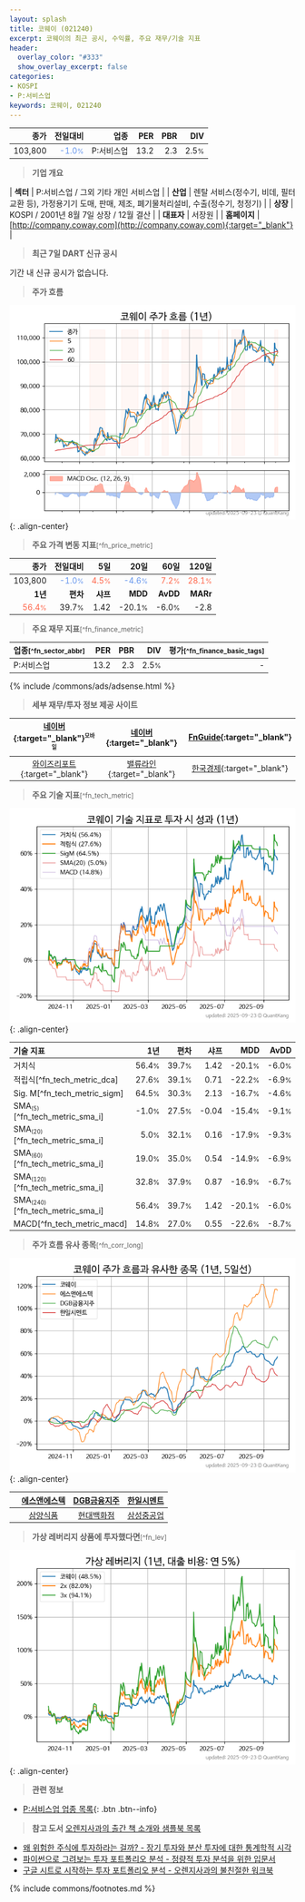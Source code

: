 ```yaml
---
layout: splash
title: 코웨이 (021240)
excerpt: 코웨이의 최근 공시, 수익률, 주요 재무/기술 지표
header:
  overlay_color: "#333"
  show_overlay_excerpt: false
categories:
- KOSPI
- P:서비스업
keywords: 코웨이, 021240
---
```


| **종가** | **전일대비** | **업종** | **PER** | **PBR** | **DIV** |
| -------: | -----------: | -------: | ------: | ------: | ------: |
| 103,800 | <span style="color: cornflowerblue">-1.0<small>%</small></span> | P:서비스업 | 13.2 | 2.3 | 2.5<small>%</small> |

<!-- more -->


> **기업 개요**<a id="company"></a>

| <span style="white-space:nowrap;">**섹터**</span> | P:서비스업 / 그외 기타 개인 서비스업 |
| <span style="white-space:nowrap;">**산업**</span> | 렌탈 서비스(정수기, 비데, 필터교환 등), 가정용기기 도매, 판매, 제조, 폐기물처리설비, 수출(정수기, 청정기) |
| <span style="white-space:nowrap;">**상장**</span> | KOSPI / 2001년 8월 7일 상장 / 12월 결산 |
| <span style="white-space:nowrap;">**대표자**</span> | 서장원 |
| <span style="white-space:nowrap;">**홈페이지**</span> | [http://company.coway.com](http://company.coway.com){:target="_blank"} |


> **최근 7일 DART 신규 공시**<a id="dart"></a>

기간 내 신규 공시가 없습니다.


> **주가 흐름**<a id="price"></a>

![021240](/stock/images/021240.png){: .align-center}


> **주요 가격 변동 지표**<small>[^fn_price_metric]</small>

| **종가** | **전일대비** | **5일** | **20일** | **60일** | **120일** |
| -------: | -----------: | ------: | -------: | -------: | --------: |
| 103,800 | <span style="color: cornflowerblue">-1.0<small>%</small></span> | <span style="color: tomato">4.5<small>%</small></span> | <span style="color: cornflowerblue">-4.6<small>%</small></span> | <span style="color: tomato">7.2<small>%</small></span> | <span style="color: tomato">28.1<small>%</small></span> |
| **1년** | **편차** | **샤프** | **MDD** | **AvDD** | **MARr** |
| <span style="color: tomato">56.4<small>%</small></span> | 39.7<small>%</small> | 1.42 | -20.1<small>%</small> | -6.0<small>%</small> | -2.8 |


> **주요 재무 지표**<small>[^fn_finance_metric]</small>

| **업종**<small>[^fn_sector_abbr]</small> | **PER** | **PBR** | **DIV** | **평가**<small>[^fn_finance_basic_tags]</small> |
| :--------------------------------------- | ------: | ------: | ------: | ----------------------------------------------: |
| P:서비스업 | 13.2 | 2.3 | 2.5<small>%</small> | - |



{% include /commons/ads/adsense.html %}

> **세부 재무/투자 정보 제공 사이트**

| [네이버](https://m.stock.naver.com/domestic/stock/021240/finance/summary){:target="_blank"}<sup><small>모바일</small></sup> | [네이버](https://finance.naver.com/item/coinfo.naver?code=021240){:target="_blank"} | [FnGuide](https://comp.fnguide.com/SVO2/ASP/SVD_Invest.asp?gicode=A021240&MenuYn=Y){:target="_blank"} |
| :---: | :---: | :---: |
| [와이즈리포트](https://comp.wisereport.co.kr/company/c1040001.aspx?cmp_cd=021240){:target="_blank"} | [밸류라인](https://www.valueline.co.kr/finance/summary/021240){:target="_blank"} | [한국경제](https://markets.hankyung.com/stock/021240/financial-summary){:target="_blank"} |


> **주요 기술 지표**<small>[^fn_tech_metric]</small>


![021240](/stock/images/021240_tech.png){: .align-center}

| **기술 지표** | **1년** | **편차** | **샤프** | **MDD** | **AvDD** |
| :------------ | ------: | -----------: | -------: | ------: | -------: |
| 거치식 | 56.4<small>%</small> | 39.7<small>%</small> | 1.42 | -20.1<small>%</small> | -6.0<small>%</small> |
| 적립식[^fn_tech_metric_dca] | 27.6<small>%</small> | 39.1<small>%</small> | 0.71 | -22.2<small>%</small> | -6.9<small>%</small> |
| Sig. M[^fn_tech_metric_sigm] | 64.5<small>%</small> | 30.3<small>%</small> | 2.13 | -16.7<small>%</small> | -4.6<small>%</small> |
| SMA<small><sub>(5)</sub></small>[^fn_tech_metric_sma_i] | -1.0<small>%</small> | 27.5<small>%</small> | -0.04 | -15.4<small>%</small> | -9.1<small>%</small> |
| SMA<small><sub>(20)</sub></small>[^fn_tech_metric_sma_i] | 5.0<small>%</small> | 32.1<small>%</small> | 0.16 | -17.9<small>%</small> | -9.3<small>%</small> |
| SMA<small><sub>(60)</sub></small>[^fn_tech_metric_sma_i] | 19.0<small>%</small> | 35.0<small>%</small> | 0.54 | -14.9<small>%</small> | -6.9<small>%</small> |
| SMA<small><sub>(120)</sub></small>[^fn_tech_metric_sma_i] | 32.8<small>%</small> | 37.9<small>%</small> | 0.87 | -16.9<small>%</small> | -6.7<small>%</small> |
| SMA<small><sub>(240)</sub></small>[^fn_tech_metric_sma_i] | 56.4<small>%</small> | 39.7<small>%</small> | 1.42 | -20.1<small>%</small> | -6.0<small>%</small> |
| MACD[^fn_tech_metric_macd] | 14.8<small>%</small> | 27.0<small>%</small> | 0.55 | -22.6<small>%</small> | -8.7<small>%</small> |


> **주가 흐름 유사 종목**<a id="corr"></a><small>[^fn_corr_long]</small>

![021240](/stock/images/021240_corr.png){: .align-center}

|       | [에스앤에스텍](/101490/) | [DGB금융지주](/139130/) | [한일시멘트](/300720/) |
| :---: | :------------------------------------: | :------------------------------------: | :------------------------------------: |
|       | [삼양식품](/003230/) | [현대백화점](/069960/) | [삼성중공업](/010140/) |


> **가상 레버리지 상품에 투자했다면**<a id="2x"></a><small>[^fn_lev]</small>

![021240](/stock/images/021240_2x.png){: .align-center}


> **관련 정보**

- [P:서비스업 업종 목록](/stats/sector/kospi_업종_서비스업_종목/){: .btn .btn--info}

> **참고 도서** [오렌지사과의 출간 책 소개와 샘플북 목록](https://kongdori.tistory.com/691)

- [왜 위험한 주식에 투자하라는 걸까? - 장기 투자와 분산 투자에 대한 통계학적 시각](https://kongdori.tistory.com/421)
- [파이썬으로 그려보는 투자 포트폴리오 분석  - 정량적 투자 분석을 위한 입문서](https://kongdori.tistory.com/643)
- [구글 시트로 시작하는 투자 포트폴리오 분석 - 오렌지사과의 불친절한 워크북](https://kongdori.tistory.com/449)


{% include commons/footnotes.md %}